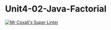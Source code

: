 # Unit4-02-Java-Factorial
[![Mr Coxall's Super Linter](https://github.com/ICS4U-Programming-JohnnatanYM/Unit4-02-Java-Factorial/workflows/Mr%20Coxall's%20Super%20Linter/badge.svg)](https://github.com/ICS4U-Programming-JohnnatanYM/Unit4-02-Java-Factorial/actions/)
